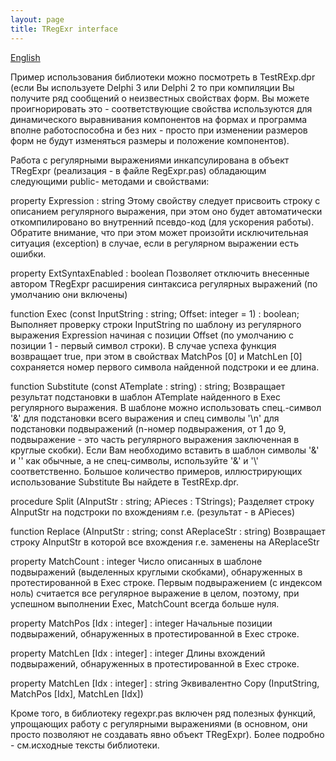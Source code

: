 ```yaml
---
layout: page
title: TRegExr interface
---
```


[English](/tregexpr_interface)

Пример использования библиотеки можно посмотреть в TestRExp.dpr (если Вы используете Delphi 3 или Delphi 2 то при компиляции Вы получите ряд сообщений о неизвестных свойствах форм. Вы можете проигнорировать это - соответствующие свойства используются для динамического выравнивания компонентов на формах и программа вполне работоспособна и без них - просто при изменении размеров форм не будут изменяться размеры и положение компонентов).

Работа с регулярными выражениями инкапсулирована в объект TRegExpr (реализация - в файле RegExpr.pas) обладающим следующими public- методами и свойствами:

property Expression : string
Этому свойству следует присвоить строку с описанием регулярного выражения, при этом оно будет автоматически откомпилировано во внутренний псевдо-код (для ускорения работы). Обратите внимание, что при этом может произойти исключительная ситуация (exception) в случае, если в регулярном выражении есть ошибки.

property ExtSyntaxEnabled : boolean
Позволяет отключить внесенные автором TRegExpr расширения синтаксиса регулярных выражений (по умолчанию они включены)

function Exec (const InputString : string; Offset: integer = 1) : boolean;
Выполняет проверку строки InputString по шаблону из регулярного выражения Expression начиная с позиции Offset (по умолчанию с позиции 1 - первый символ строки).
В случае успеха функция возвращает true, при этом в свойствах MatchPos [0] и MatchLen [0] сохраняется номер первого символа найденной подстроки и ее длина.

function Substitute (const ATemplate : string) : string;
Возвращает результат подстановки в шаблон ATemplate найденного в Exec регулярного выражения. В шаблоне можно использовать спец.-символ '&' для подстановки всего выражения и спец символы '\n' для подстановки подвыражений (n-номер подвыражения, от 1 до 9, подвыражение - это часть регулярного выражения заключенная в круглые скобки). Если Вам необходимо вставить в шаблон символы '&' и '\' как обычные, а не спец-символы, используйте '\&' и '\\' соответственно. Большое количество примеров, иллюстрирующих использование Substitute Вы найдете в TestRExp.dpr.

procedure Split (AInputStr : string; APieces : TStrings);
Разделяет строку AInputStr на подстроки по вхождениям r.e. (результат - в APieces)

function Replace (AInputStr : string; const AReplaceStr : string)
Возвращает строку AInputStr в которой все вхождения r.e. заменены на AReplaceStr

property MatchCount : integer
Число описанных в шаблоне подвыражений (выделенных круглыми скобками), обнаруженных в протестированной в Exec строке. Первым подвыражением (с индексом ноль) считается все регулярное выражение в целом, поэтому, при успешном выполнении Exec, MatchCount всегда больше нуля.

property MatchPos [Idx : integer] : integer
Начальные позиции подвыражений, обнаруженных в протестированной в Exec строке.

property MatchLen [Idx : integer] : integer
Длины вхождений подвыражений, обнаруженных в протестированной в Exec строке.

property MatchLen [Idx : integer] : string
Эквивалентно Copy (InputString, MatchPos [Idx], MatchLen [Idx])

Кроме того, в библиотеку regexpr.pas включен ряд полезных функций, упрощающих работу с регулярными выражениями (в основном, они просто позволяют не создавать явно объект TRegExpr). Более подробно - см.исходные тексты библиотеки.



